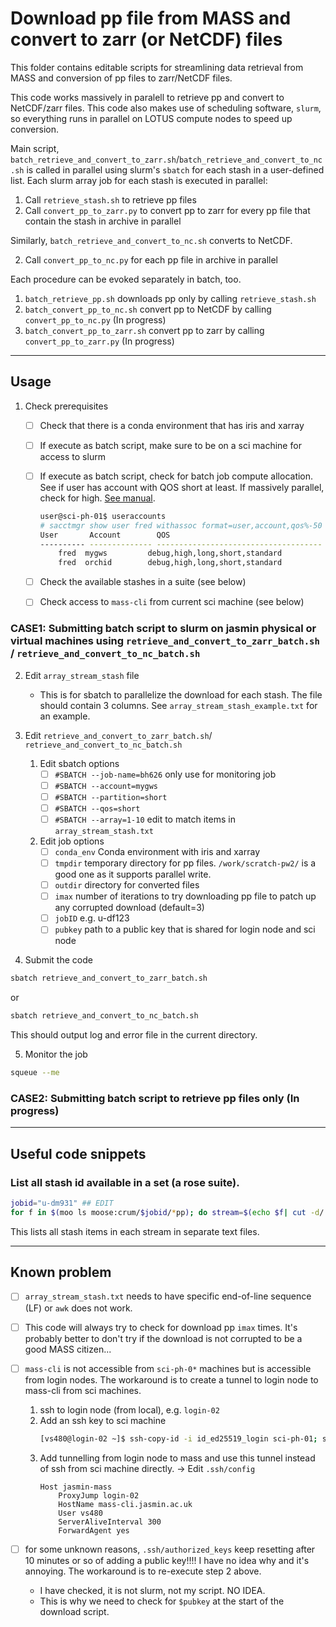# Download pp file from MASS and convert to zarr (or NetCDF) files

This folder contains editable scripts for streamlining data retrieval from MASS and conversion of pp files to zarr/NetCDF files. 

This code works massively in paralell to retrieve pp and convert to NetCDF/zarr files. This code also makes use of scheduling software, `slurm`, so everything runs in parallel on LOTUS compute nodes to speed up conversion.

Main script, `batch_retrieve_and_convert_to_zarr.sh`/`batch_retrieve_and_convert_to_nc.sh` is called in parallel using slurm's `sbatch` for each stash in a user-defined list. Each slurm array job for each stash is executed in parallel:

1. Call `retrieve_stash.sh` to retrieve pp files
2. Call `convert_pp_to_zarr.py` to convert pp to zarr for every pp file that contain the stash in archive in parallel

Similarly, `batch_retrieve_and_convert_to_nc.sh` converts to NetCDF.

2. Call `convert_pp_to_nc.py` for each pp file in archive in parallel

Each procedure can be evoked separately in batch, too.
1. `batch_retrieve_pp.sh` downloads pp only by calling `retrieve_stash.sh`
2. `batch_convert_pp_to_nc.sh` convert pp to NetCDF by calling `convert_pp_to_nc.py` (In progress)
2. `batch_convert_pp_to_zarr.sh` convert pp to zarr by calling `convert_pp_to_zarr.py` (In progress)

---

## Usage

1. Check prerequisites
    - [ ] Check that there is a conda environment that has iris and xarray
    - [ ] If execute as batch script, make sure to be on a sci machine for access to slurm
    - [ ] If execute as batch script, check for batch job compute allocation. See if user has account with QOS short at least. If massively parallel, check for high. [See manual](https://help.jasmin.ac.uk/docs/batch-computing/how-to-submit-a-job/).

        ``` bash
        user@sci-ph-01$ useraccounts
        # sacctmgr show user fred withassoc format=user,account,qos%-50
        User       Account        QOS
        ---------- -------------- -------------------------------------
            fred  mygws         debug,high,long,short,standard
            fred  orchid        debug,high,long,short,standard
        ```

    - [ ] Check the available stashes in a suite (see below)
    - [ ] Check access to `mass-cli` from current sci machine (see below)

### CASE1: Submitting batch script to slurm on jasmin physical or virtual machines using `retrieve_and_convert_to_zarr_batch.sh` / `retrieve_and_convert_to_nc_batch.sh`

2. Edit `array_stream_stash` file
    - This is for sbatch to parallelize the download for each stash. The file should contain 3 columns. See `array_stream_stash_example.txt` for an example.

3. Edit `retrieve_and_convert_to_zarr_batch.sh`/ `retrieve_and_convert_to_nc_batch.sh`
    1. Edit sbatch options
        - [ ] `#SBATCH --job-name=bh626` only use for monitoring job
        - [ ] `#SBATCH --account=mygws` 
        - [ ] `#SBATCH --partition=short`
        - [ ] `#SBATCH --qos=short`
        - [ ] `#SBATCH --array=1-10` edit to match items in `array_stream_stash.txt`

    2. Edit job options
        - [ ] `conda_env` Conda environment with iris and xarray
        - [ ] `tmpdir` temporary directory for pp files. `/work/scratch-pw2/` is a good one as it supports parallel write.
        - [ ] `outdir` directory for converted files
        - [ ] `imax` number of iterations to try downloading pp file to patch up any corrupted download (default=3)
        - [ ] `jobID` e.g. u-df123
        - [ ] `pubkey` path to a public key that is shared for login node and sci node

4. Submit the code
``` bash
sbatch retrieve_and_convert_to_zarr_batch.sh
```
or 
``` bash
sbatch retrieve_and_convert_to_nc_batch.sh
```
This should output log and error file in the current directory.

5. Monitor the job
``` bash
squeue --me
```

### CASE2: Submitting batch script to retrieve pp files only (In progress)

---
## Useful code snippets

### List all stash id available in a set (a rose suite). 

``` bash
jobid="u-dm931" ## EDIT
for f in $(moo ls moose:crum/$jobid/*pp); do stream=$(echo $f| cut -d/ -f4 | cut -d. -f1) ; moo mdls --attribute=stash $f>> $jobid_$stream ; done
``` 
This lists all stash items in each stream in separate text files.

---
## Known problem

- [ ] `array_stream_stash.txt` needs to have specific end-of-line sequence (LF) or `awk` does not work. 
- [ ] This code will always try to check for download pp `imax` times. It's probably better to don't try if the download is not corrupted to be a good MASS citizen...
- [ ] `mass-cli` is not accessible from `sci-ph-0*` machines but is accessible from login nodes. The workaround is to create a tunnel to login node to mass-cli from sci machines.

    1. ssh to login node (from local), e.g. `login-02`
    2. Add an ssh key to sci machine
        ``` bash
        [vs480@login-02 ~]$ ssh-copy-id -i id_ed25519_login sci-ph-01; ssh-copy-id -i id_ed25519 sci-ph-01
        ```
    3. Add tunnelling from login node to mass and use this tunnel instead of ssh from sci machine directly. -> Edit `.ssh/config`
        ``` 
        Host jasmin-mass
            ProxyJump login-02
            HostName mass-cli.jasmin.ac.uk
            User vs480
            ServerAliveInterval 300
            ForwardAgent yes
        ```

- [ ] for some unknown reasons, `.ssh/authorized_keys` keep resetting after 10 minutes or so of adding a public key!!!! I have no idea why and it's annoying. The workaround is to re-execute step 2 above.
    - I have checked, it is not slurm, not my script. NO IDEA. 
    - This is why we need to check for `$pubkey` at the start of the download script. 